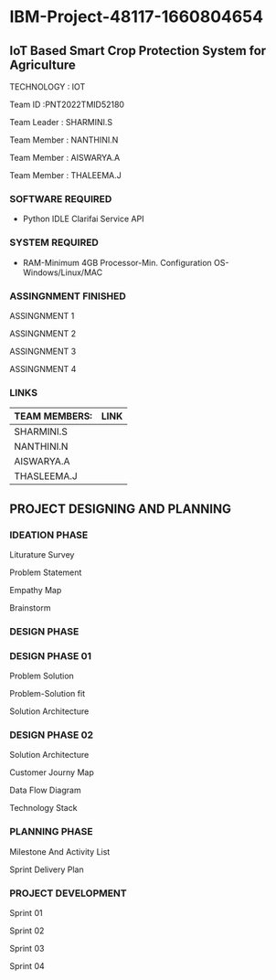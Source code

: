 # IBM-Project-48117-1660804654
## IoT Based Smart Crop Protection System for Agriculture

TECHNOLOGY : IOT

Team ID :PNT2022TMID52180

Team Leader : SHARMINI.S

Team Member : NANTHINI.N

Team Member : AISWARYA.A

Team Member : THALEEMA.J

### SOFTWARE REQUIRED

- Python IDLE Clarifai Service API

### SYSTEM REQUIRED

- RAM-Minimum 4GB Processor-Min. Configuration OS-Windows/Linux/MAC

### ASSINGNMENT FINISHED

ASSINGNMENT 1

ASSINGNMENT 2

ASSINGNMENT 3

ASSINGNMENT 4

### LINKS

|TEAM MEMBERS:| LINK |
|-------------|------|
|   SHARMINI.S|      |
|   NANTHINI.N|      |
|   AISWARYA.A|      |
|  THASLEEMA.J|      |

## PROJECT DESIGNING AND PLANNING

### IDEATION PHASE

Liturature Survey

Problem Statement

Empathy Map

Brainstorm

### DESIGN PHASE 

### DESIGN PHASE 01

Problem Solution

Problem-Solution fit

Solution Architecture

### DESIGN PHASE 02

Solution Architecture

Customer Journy Map

Data Flow Diagram

Technology Stack

### PLANNING PHASE

Milestone And Activity List 

Sprint Delivery Plan

### PROJECT DEVELOPMENT

Sprint 01

Sprint 02

Sprint 03

Sprint 04









